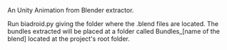 An Unity Animation from Blender extractor.

Run biadroid.py giving the folder where the .blend files are located.
The bundles extracted will be placed at a folder called Bundles_[name of the blend] located at the project's root folder.